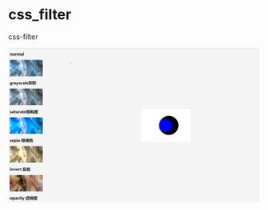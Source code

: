 # css_filter
css-filter

![image](https://github.com/cycy2323/css_filter/blob/master/css_filter.png)
